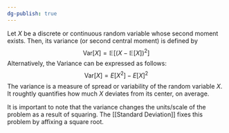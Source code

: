 ```yaml
---
dg-publish: true
---
```

Let $X$ be a discrete or continuous random variable whose second moment exists. Then, its variance (or second central moment) is defined by
$$\text{Var}[X]=\mathbb{E}[(X-\mathbb{E}[X])^2]$$
Alternatively, the Variance can be expressed as follows:
$$\text{Var}[X]=E[X^2]-E[X]^2$$
The variance is a measure of spread or variability of the random variable $X$. It roughtly quantifies how much $X$ deviates from its center, on average.

It is important to note that the variance changes the units/scale of the problem as a result of squaring. The [[Standard Deviation]] fixes this problem by affixing a square root.